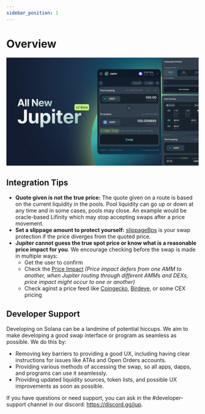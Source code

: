 ```yaml
---
sidebar_position: 1
---
```


# Overview
![jup_v2.jpeg](../static/img/jup_v2.jpeg)
## Integration Tips

- **Quote given is not the true price:** The quote given on a route is based on the current liquidity in the pools. Pool liquidity can go up or down at any time and in some cases, pools may close. An example would be oracle-based Lifinity which may stop accepting swaps after a price movement.
- **Set a slippage amount to protect yourself:** [slippageBps](/docs/apis/swap-api#guide) is your swap protection if the price diverges from the quoted price.
- **Jupiter cannot guess the true spot price or know what is a reasonable price impact for you**. We encourage checking before the swap is made in multiple ways:
  - Get the user to confirm
  - Check the [Price Impact](/guides/price-impact-slippage-price-warning) *(Price impact defers from one AMM to another, when Jupiter routing through different AMMs and DEXs, price impact might occur to one or another)*
  - Check aginst a price feed like [Coingecko](https://www.coingecko.com/), [Birdeye](https://birdeye.so/), or some CEX pricing


## Developer Support

Developing on Solana can be a landmine of potential hiccups. We aim to make developing a good swap interface or program as seamless as possible. We do this by:

- Removing key barriers to providing a good UX, including having clear instructions for issues like ATAs and Open Orders accounts.
- Providing various methods of accessing the swap, so all apps, dapps, and programs can use it seamlessly.
- Providing updated liquidity sources, token lists, and possible UX improvements as soon as possible.

If you have questions or need support, you can ask in the #developer-support channel in our discord:  https://discord.gg/jup.